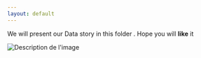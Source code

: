 ```yaml
---
layout: default
---
```


We will present our Data story in this folder .
Hope you will **like** it


![Description de l'image](C:\Users\jujud\Documents\ada-template-website_Dat4k\test.png)
